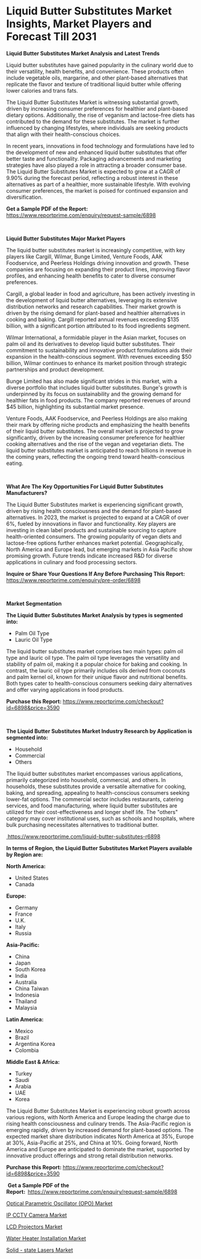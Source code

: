 <p><h1>Liquid Butter Substitutes Market Insights, Market Players and Forecast Till 2031</h1></p><p><strong>Liquid Butter Substitutes Market Analysis and Latest Trends</strong></p>
<p><p>Liquid butter substitutes have gained popularity in the culinary world due to their versatility, health benefits, and convenience. These products often include vegetable oils, margarine, and other plant-based alternatives that replicate the flavor and texture of traditional liquid butter while offering lower calories and trans fats. </p><p>The Liquid Butter Substitutes Market is witnessing substantial growth, driven by increasing consumer preferences for healthier and plant-based dietary options. Additionally, the rise of veganism and lactose-free diets has contributed to the demand for these substitutes. The market is further influenced by changing lifestyles, where individuals are seeking products that align with their health-conscious choices.</p><p>In recent years, innovations in food technology and formulations have led to the development of new and enhanced liquid butter substitutes that offer better taste and functionality. Packaging advancements and marketing strategies have also played a role in attracting a broader consumer base. The Liquid Butter Substitutes Market is expected to grow at a CAGR of 9.90% during the forecast period, reflecting a robust interest in these alternatives as part of a healthier, more sustainable lifestyle. With evolving consumer preferences, the market is poised for continued expansion and diversification.</p></p>
<p><strong>Get a Sample PDF of the Report:&nbsp;</strong> <a href="https://www.reportprime.com/enquiry/request-sample/6898">https://www.reportprime.com/enquiry/request-sample/6898</a></p>
<p>&nbsp;</p>
<p><strong>Liquid Butter Substitutes Major Market Players</strong></p>
<p><p>The liquid butter substitutes market is increasingly competitive, with key players like Cargill, Wilmar, Bunge Limited, Venture Foods, AAK Foodservice, and Peerless Holdings driving innovation and growth. These companies are focusing on expanding their product lines, improving flavor profiles, and enhancing health benefits to cater to diverse consumer preferences.</p><p>Cargill, a global leader in food and agriculture, has been actively investing in the development of liquid butter alternatives, leveraging its extensive distribution networks and research capabilities. Their market growth is driven by the rising demand for plant-based and healthier alternatives in cooking and baking. Cargill reported annual revenues exceeding $135 billion, with a significant portion attributed to its food ingredients segment.</p><p>Wilmar International, a formidable player in the Asian market, focuses on palm oil and its derivatives to develop liquid butter substitutes. Their commitment to sustainability and innovative product formulations aids their expansion in the health-conscious segment. With revenues exceeding $50 billion, Wilmar continues to enhance its market position through strategic partnerships and product development.</p><p>Bunge Limited has also made significant strides in this market, with a diverse portfolio that includes liquid butter substitutes. Bunge's growth is underpinned by its focus on sustainability and the growing demand for healthier fats in food products. The company reported revenues of around $45 billion, highlighting its substantial market presence.</p><p>Venture Foods, AAK Foodservice, and Peerless Holdings are also making their mark by offering niche products and emphasizing the health benefits of their liquid butter substitutes. The overall market is projected to grow significantly, driven by the increasing consumer preference for healthier cooking alternatives and the rise of the vegan and vegetarian diets. The liquid butter substitutes market is anticipated to reach billions in revenue in the coming years, reflecting the ongoing trend toward health-conscious eating.</p></p>
<p>&nbsp;</p>
<p><strong>What Are The Key Opportunities For Liquid Butter Substitutes Manufacturers?</strong></p>
<p><p>The Liquid Butter Substitutes market is experiencing significant growth, driven by rising health consciousness and the demand for plant-based alternatives. In 2023, the market is projected to expand at a CAGR of over 6%, fueled by innovations in flavor and functionality. Key players are investing in clean label products and sustainable sourcing to capture health-oriented consumers. The growing popularity of vegan diets and lactose-free options further enhances market potential. Geographically, North America and Europe lead, but emerging markets in Asia Pacific show promising growth. Future trends indicate increased R&D for diverse applications in culinary and food processing sectors.</p></p>
<p><strong>Inquire or Share Your Questions If Any Before Purchasing This Report:</strong> <a href="https://www.reportprime.com/enquiry/pre-order/6898">https://www.reportprime.com/enquiry/pre-order/6898</a></p>
<p>&nbsp;</p>
<p><strong>Market Segmentation</strong></p>
<p><strong>The Liquid Butter Substitutes Market Analysis by types is segmented into:</strong></p>
<p><ul><li>Palm Oil Type</li><li>Lauric Oil Type</li></ul></p>
<p><p>The liquid butter substitutes market comprises two main types: palm oil type and lauric oil type. The palm oil type leverages the versatility and stability of palm oil, making it a popular choice for baking and cooking. In contrast, the lauric oil type primarily includes oils derived from coconuts and palm kernel oil, known for their unique flavor and nutritional benefits. Both types cater to health-conscious consumers seeking dairy alternatives and offer varying applications in food products.</p></p>
<p><strong>Purchase this Report:&nbsp;</strong><a href="https://www.reportprime.com/checkout?id=6898&price=3590">https://www.reportprime.com/checkout?id=6898&price=3590</a></p>
<p>&nbsp;</p>
<p><strong>The Liquid Butter Substitutes Market Industry Research by Application is segmented into:</strong></p>
<p><ul><li>Household</li><li>Commercial</li><li>Others</li></ul></p>
<p><p>The liquid butter substitutes market encompasses various applications, primarily categorized into household, commercial, and others. In households, these substitutes provide a versatile alternative for cooking, baking, and spreading, appealing to health-conscious consumers seeking lower-fat options. The commercial sector includes restaurants, catering services, and food manufacturing, where liquid butter substitutes are utilized for their cost-effectiveness and longer shelf life. The "others" category may cover institutional uses, such as schools and hospitals, where bulk purchasing necessitates alternatives to traditional butter.</p></p>
<p><a href="https://www.reportprime.com/liquid-butter-substitutes-r6898">&nbsp;https://www.reportprime.com/liquid-butter-substitutes-r6898</a></p>
<p><strong>In terms of Region, the Liquid Butter Substitutes Market Players available by Region are:</strong></p>
<p>
    <p> <strong> North America: </strong>
        <ul>
            <li>United States</li>
            <li>Canada</li>
        </ul>
        </p> 
    <p> <strong> Europe: </strong>
        <ul>
            <li>Germany</li>
            <li>France</li>
            <li>U.K.</li>
            <li>Italy</li>
            <li>Russia</li>
        </ul>
        </p> 
    <p> <strong> Asia-Pacific: </strong>
        <ul>
            <li>China</li>
            <li>Japan</li>
            <li>South Korea</li>
            <li>India</li>
            <li>Australia</li>
            <li>China Taiwan</li>
            <li>Indonesia</li>
            <li>Thailand</li>
            <li>Malaysia</li>
        </ul>
        </p> 
    <p> <strong> Latin America: </strong>
        <ul>
            <li>Mexico</li>
            <li>Brazil</li>
            <li>Argentina Korea</li>
            <li>Colombia</li>
        </ul>
        </p> 
    <p> <strong> Middle East & Africa: </strong>
        <ul>
            <li>Turkey</li>
            <li>Saudi</li>
            <li>Arabia</li>
            <li>UAE</li>
            <li>Korea</li>
        </ul>
    </p>
    </p>
<p><p>The Liquid Butter Substitutes Market is experiencing robust growth across various regions, with North America and Europe leading the charge due to rising health consciousness and culinary trends. The Asia-Pacific region is emerging rapidly, driven by increased demand for plant-based options. The expected market share distribution indicates North America at 35%, Europe at 30%, Asia-Pacific at 25%, and China at 10%. Going forward, North America and Europe are anticipated to dominate the market, supported by innovative product offerings and strong retail distribution networks.</p></p>
<p><strong>Purchase this Report: </strong><a href="https://www.reportprime.com/checkout?id=6898&price=3590">https://www.reportprime.com/checkout?id=6898&price=3590</a></p>
<p>&nbsp;<strong>Get a Sample PDF of the Report:&nbsp;&nbsp;</strong><a href="https://www.reportprime.com/enquiry/request-sample/6898">https://www.reportprime.com/enquiry/request-sample/6898</a></p>
<p><strong></strong></p>
<p><p><a href="https://issuu.com/reportprime-2/docs/optical-parametric-oscillator-opo-m_3d535b0aad5ec1">Optical Parametric Oscillator (OPO) Market</a></p><p><a href="https://medium.com/@stephaniewynterk145/ip-cctv-camera-market-size-is-growing-at-cagr-of-6-7-9e293964ea75">IP CCTV Camera Market</a></p><p><a href="https://medium.com/@mdmasty/global-lcd-projectors-market-trends-and-innovations-a-forward-looking-analysis-2024-2031-f457985ddc64">LCD Projectors Market</a></p><p><a href="https://www.linkedin.com/pulse/what-driving-global-water-heater-installation-market-dive-trends-qqtlc?trackingId=le0VqKQpQV6XVRcvl60f6w%3D%3D">Water Heater Installation Market</a></p><p><a href="https://issuu.com/reportprime-2/docs/solid-state-lasers-market-size-2030_f93ddf33e734f5">Solid - state Lasers Market</a></p></p>